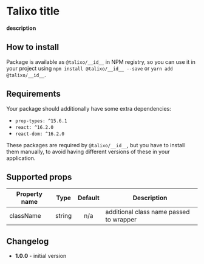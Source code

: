 # Talixo __title__

__description__

## How to install

Package is available as `@talixo/__id__` in NPM registry, so you can use it in your project
using `npm install @talixo/__id__ --save` or `yarn add @talixo/__id__`.

## Requirements

Your package should additionally have some extra dependencies:

- `prop-types: ^15.6.1`
- `react: ^16.2.0`
- `react-dom: ^16.2.0`

These packages are required by `@talixo/__id__`, but you have to install them manually,
to avoid having different versions of these in your application.

## Supported props

Property name | Type      | Default | Description                    
--------------|-----------|:-------:|--------------------------------
className     | string    | n/a     | additional class name passed to wrapper

## Changelog

- **1.0.0** - initial version
